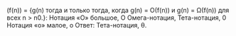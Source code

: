 (f(n)) = {g(n) тогда и только тогда, когда g(n) = Ο(f(n)) и g(n) = Ω(f(n)) для всех n > n0.}: 
Нотация «О» большое, О 
Омега-нотация, 
Тета-нотация, 0 
Нотация «о» малое, о
Ответ:
Тета-нотация, θ.